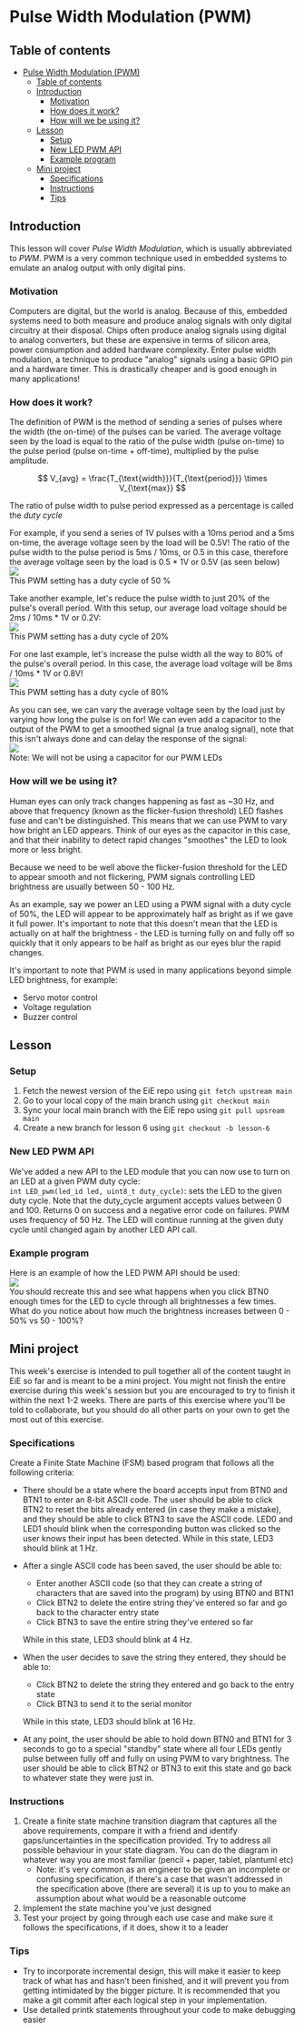 # Pulse Width Modulation (PWM)

## Table of contents
- [Pulse Width Modulation (PWM)](#pulse-width-modulation-pwm)
  - [Table of contents](#table-of-contents)
  - [Introduction](#introduction)
    - [Motivation](#motivation)
    - [How does it work?](#how-does-it-work)
    - [How will we be using it?](#how-will-we-be-using-it)
  - [Lesson](#lesson)
    - [Setup](#setup)
    - [New LED PWM API](#new-led-pwm-api)
    - [Example program](#example-program)
  - [Mini project](#mini-project)
    - [Specifications](#specifications)
    - [Instructions](#instructions)
    - [Tips](#tips)

## Introduction

This lesson will cover *Pulse Width Modulation*, which is usually abbreviated to *PWM*. PWM is a very
common technique used in embedded systems to emulate an analog output with only digital pins.

### Motivation

Computers are digital, but the world is analog. Because of this, embedded systems need to both
measure and produce analog signals with only digital circuitry at their disposal. Chips often
produce analog signals using digital to analog converters, but these are expensive in terms of
silicon area, power consumption and added hardware complexity. Enter pulse width modulation, a
technique to produce "analog" signals using a basic GPIO pin and a hardware timer. This is drastically
cheaper and is good enough in many applications!

### How does it work?

The definition of PWM is the method of sending a series of pulses where the width (the on-time) of
the pulses can be varied. The average voltage seen by the load is equal to the ratio of the pulse
width (pulse on-time) to the pulse period (pulse on-time + off-time), multiplied by the pulse amplitude.

$$
V_{avg} = \frac{T_{\text{width}}}{T_{\text{period}}} \times V_{\text{max}}
$$

The ratio of pulse width to pulse period expressed as a percentage is called the *duty cycle*

For example, if you send a series of 1V pulses with a 10ms period and a 5ms on-time, the average
voltage seen by the load will be 0.5V! The ratio of the pulse width to the pulse period is 5ms / 10ms, 
or 0.5 in this case, therefore the average voltage seen by the load is 0.5 * 1V or 0.5V (as seen below)  
![](images/PWM_1V_10ms_50.png)  
This PWM setting has a duty cycle of 50 %

Take another example, let's reduce the pulse width to just 20% of the pulse's overall period. With
this setup, our average load voltage should be 2ms / 10ms * 1V or 0.2V:  
![](images/PWM_1V_10ms_20.png)  
This PWM setting has a duty cycle of 20%

For one last example, let's increase the pulse width all the way to 80% of the pulse's overall
period. In this case, the average load voltage will be 8ms / 10ms * 1V or 0.8V!  
![](images/PWM_1V_10ms_80.png)  
This PWM setting has a duty cycle of 80%

As you can see, we can vary the average voltage seen by the load just by varying how long the pulse
is on for! We can even add a capacitor to the output of the PWM to get a smoothed signal (a true analog signal), 
note that this isn't always done and can delay the response of the signal:  
![](images/PWM_1V_10ms_50_smoothed.png)  
Note: We will not be using a capacitor for our PWM LEDs

### How will we be using it?

Human eyes can only track changes happening as fast as ~30 Hz, and above that frequency (known as the 
flicker-fusion threshold) LED flashes fuse and can't be distinguished. This means that we can use PWM 
to vary how bright an LED appears. Think of our eyes as the capacitor in this case, and that their
inability to detect rapid changes "smoothes" the LED to look more or less bright.

Because we need to be well above the flicker-fusion threshold for the LED to appear smooth and not
flickering, PWM signals controlling LED brightness are usually between 50 - 100 Hz.

As an example, say we power an LED using a PWM signal with a duty cycle of 50%, the LED will appear to
be approximately half as bright as if we gave it full power. It's important to note that this doesn't
mean that the LED is actually on at half the brightness - the LED is turning fully on and fully off so
quickly that it only appears to be half as bright as our eyes blur the rapid changes.

It's important to note that PWM is used in many applications beyond simple LED brightness, for example:
- Servo motor control
- Voltage regulation
- Buzzer control

## Lesson

### Setup

1. Fetch the newest version of the EiE repo using `git fetch upstream main`
2. Go to your local copy of the main branch using `git checkout main`
3. Sync your local main branch with the EiE repo using `git pull upsream main`
4. Create a new branch for lesson 6 using `git checkout -b lesson-6`

### New LED PWM API

We've added a new API to the LED module that you can now use to turn on an LED at a given PWM duty cycle:  
`int LED_pwm(led_id led, uint8_t duty_cycle)`: sets the LED to the given duty cycle. Note that the duty_cycle
argument accepts values between 0 and 100. Returns 0 on success and a negative error code on failures. PWM uses
frequency of 50 Hz. The LED will continue running at the given duty cycle until changed again by another LED API call.

### Example program

Here is an example of how the LED PWM API should be used:  
![](images/ExampleMain.png)  
You should recreate this and see what happens when you click BTN0 enough times for the LED to cycle through all 
brightnesses a few times. What do you notice about how much the brightness increases between 0 - 50% vs 50 - 100%?

## Mini project

This week's exercise is intended to pull together all of the content taught in EiE so far and is meant to
be a mini project. You might not finish the entire exercise during this week's session but you are encouraged
to try to finish it within the next 1-2 weeks. There are parts of this exercise where you'll be told to
collaborate, but you should do all other parts on your own to get the most out of this exercise.

### Specifications

Create a Finite State Machine (FSM) based program that follows all the following criteria:
- There should be a state where the board accepts input from BTN0 and BTN1 to enter an 8-bit ASCII
  code. The user should be able to click BTN2 to reset the bits already entered (in case they make
  a mistake), and they should be able to click BTN3 to save the ASCII code. LED0 and LED1 should blink
  when the corresponding button was clicked so the user knows their input has been detected.
  While in this state, LED3 should blink at 1 Hz.
- After a single ASCII code has been saved, the user should be able to:
  - Enter another ASCII code (so that they can create a string of characters that are saved into the program) 
    by using BTN0 and BTN1
  - Click BTN2 to delete the entire string they've entered so far and go back to the character entry state
  - Click BTN3 to save the entire string they've entered so far

  While in this state, LED3 should blink at 4 Hz.

- When the user decides to save the string they entered, they should be able to:
  - Click BTN2 to delete the string they entered and go back to the entry state
  - Click BTN3 to send it to the serial monitor

  While in this state, LED3 should blink at 16 Hz.

- At any point, the user should be able to hold down BTN0 and BTN1 for 3 seconds to go to a special "standby" state
  where all four LEDs gently pulse between fully off and fully on using PWM to vary brightness. The user
  should be able to click BTN2 or BTN3 to exit this state and go back to whatever state they were just in.

### Instructions

1. Create a finite state machine transition diagram that captures all the above requirements, compare it
   with a friend and identify gaps/uncertainties in the specification provided. Try to address
   all possible behaviour in your state diagram. You can do the diagram in whatever way you are 
   most familiar (pencil + paper, tablet, plantuml etc)
   - Note: it's very common as an engineer to be given an incomplete or confusing specification,
     if there's a case that wasn't addressed in the specification above (there are several) it is up
     to you to make an assumption about what would be a reasonable outcome
2. Implement the state machine you've just designed
3. Test your project by going through each use case and make sure it follows the specifications, if it does, show
   it to a leader

### Tips

- Try to incorporate incremental design, this will make it easier to keep track of what has and hasn't
  been finished, and it will prevent you from getting intimidated by the bigger picture. It is recommended
  that you make a git commit after each logical step in your implementation.
- Use detailed printk statements throughout your code to make debugging easier

